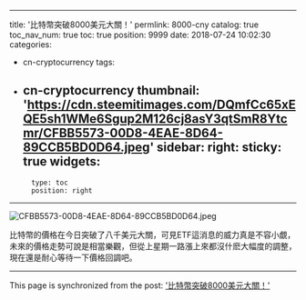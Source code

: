 
---
title: '比特幣突破8000美元大關！'
permlink: 8000-cny
catalog: true
toc_nav_num: true
toc: true
position: 9999
date: 2018-07-24 10:02:30
categories:
- cn-cryptocurrency
tags:
- cn-cryptocurrency
thumbnail: 'https://cdn.steemitimages.com/DQmfCc65xEQE5sh1WMe6Sgup2M126cj8asY3qtSmR8Ytcmr/CFBB5573-00D8-4EAE-8D64-89CCB5BD0D64.jpeg'
sidebar:
    right:
        sticky: true
widgets:
    -
        type: toc
        position: right
---


![CFBB5573-00D8-4EAE-8D64-89CCB5BD0D64.jpeg](https://cdn.steemitimages.com/DQmfCc65xEQE5sh1WMe6Sgup2M126cj8asY3qtSmR8Ytcmr/CFBB5573-00D8-4EAE-8D64-89CCB5BD0D64.jpeg)

比特幣的價格在今日突破了八千美元大關，可見ETF這消息的威力真是不容小覷，未來的價格走勢可說是相當樂觀，但從上星期一路漲上來都沒什麽大幅度的調整，現在還是耐心等待一下價格回調吧。

- - -

This page is synchronized from the post: ['比特幣突破8000美元大關！'](https://steemit.com/@htliao/8000-cny)
